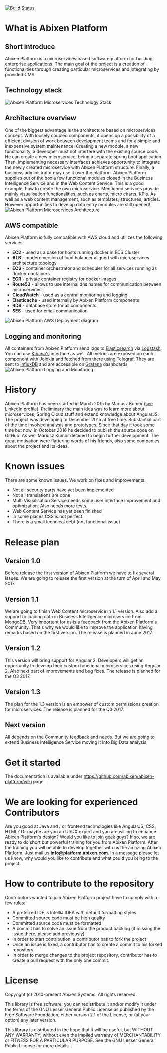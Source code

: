 [![Build Status](https://travis-ci.org/abixen/abixen-platform.svg?branch=master)](https://travis-ci.org/abixen/abixen-platform)

# What is Abixen Platform

## Short introduce
Abixen Platform is a microservices based software platform for building enterprise applications. 
The main goal of the project is a creation of functionalities through creating particular microservices and integrating by provided CMS.

## Technology stack
![Abixen Platform Microservices Technology Stack](documentation-image/abixen-platform-microservices-technology-stack.png "Abixen Platform Microservices Technology Stack")

## Architecture overview
One of the biggest advantage is the architecture based on microservices concept. 
With loosely coupled components, it opens up a possibility of a efficient division of work between development teams and for a simple and inexpensive system maintenance.
Creating a new module, a new functionality, a developer must not interfere with the existing source code. He can create a new microservice, being a separate spring boot application. 
Then, implementing necessary interfaces achieves opportunity to integrate the newly created microservice with Abixen Platform structure.
Finally, a business administrator may use it over the platform.
Abixen Platform supplies out of the box a few functional modules closed in the Business Intelligence Service and in the Web Content Service.
This is a good example, how to create the own microservice.
Mentioned serivces provide mainly visualisation functionalities, such as charts, micro charts, KPIs. As well as a web content management, such as templates, structures, articles.
However opportunities to develop data entry modules are still opened!
![Abixen Platform Microservices Architecture](documentation-image/abixen-platform-microservices-architecture.png "Abixen Platform Microservices Architecture")

## AWS compatible
Abixen Platform is fully compatible with AWS cloud and utilizes the following services:

   * **EC2** - used as a base for hosts running docker in ECS Cluster
   * **ALB** - modern version of load balancer aligned with microservices architecture topology
   * **ECS** - container orchestrator and scheduler for all services running as docker containers
   * **ECR** - private container registry for docker images
   * **Route53** - allows to use internal dns names for communication between microservices
   * **CloudWatch** - used as a central monitoring and logging
   * **Elasticache** - used internally by Abixen Platform components
   * **RDS** - database store for all components
   * **SES** - used for email communication
   
![Abixen Platform AWS Deployment diagram](documentation-image/abixen-platform-on-aws.png "Abixen Platform AWS Deployment diagram")

## Logging and monitoring
All containers from Abixen Platform send logs to [Elasticsearch](https://www.elastic.co) via [Logstash](https://www.elastic.co/products/logstash). You can use [Kibana's](https://www.elastic.co/products/kibana) interface as well.
All metrics are exposed on each component with [Jolokia](http://jolokia.org) and fetched from there using [Telegraf](https://influxdata.com/telegraf-correlate-log-metrics-data-performance-bottlenecks/). They are sent to [InfluxDB](https://influxdata.com/) and are accessible on [Grafana](https://grafana.net) dashboards
![Abixen Platform Logging and Monitoring](documentation-image/abixen-docker-infrastructure.png "Abixen Platform Logging and Monitoring")

# History

Abixen Platform has been started in March 2015 by Mariusz Kumor (<a href="https://www.linkedin.com/in/mariuszkumor">see LinkedIn profile</a>). 
Preliminary the main idea was to learn more about microservices, 
Spring Cloud stuff and extend knowledge about AngularJS.
The project was developing to December 2015 at free time.
Substantial part of the time involved analysis and prototypes. 
Since that day it took some time but now, 
in October 2016 he decided to publish the source code on GitHub. 
As well Mariusz Kumor decided to begin further development.
The great motivation were flattering words of his friends, 
also some companies about the project and its ideas.

# Known issues

There are some known issues. We work on fixes and improvements.

* Not all security parts have yet been implemented
* Not all translations are done
* Multi Visualisation Service needs some user interface improvement and optimization. Also needs more tests.
* Web Content Service has yet been finished
* In some places CSS is not perfect
* There is a small technical debt (not functional issue)

# Release plan

## Version 1.0
Before release the first version of Abixen Platform we have to fix several issues.
We are going to release the first version at the turn of April and May 2017. 

## Version 1.1
We are going to finish Web Content microservice in 1.1 version. 
Also add a support to loading data in Business Intelligence microservice from MongoDB.
Very important for us is a feedback from the Abixen Platform's Community. 
That's why we would like to improve the application having remarks based on the first version.
The release is planned in June 2017.

## Version 1.2
This version will bring support for Angular 2. 
Developers will get an opportunity to develop their custom functional microservices using Angular 2. 
Also next part of improvements and bug fixes.
The release is planned for the Q3 2017.

## Version 1.3
The plan for the 1.3 version is an empower of custom permissions creation for microservices. 
The release is planned for the Q3 2017.

## Next version
All depends on the Community feedback and needs. But we are going to extend Business Intelligence Service moving it into Big Data analysis.

# Get it started
The documentation is available under https://github.com/abixen/abixen-platform/wiki page.

# We are looking for experienced Contributors
Are you good at Java and / or frontend technologies like AngularJS, CSS, HTML?
Or maybe are you an UI/UX expert and you are willing to enhance Abixen Platform's design?
Would you like to join geek guys? 
If so, we are ready to do short but powerful training for you from Abixen Platform.
After the training you will be able to develop together with us the amazing Abixen Platform.
Just mail us **info@platform.abixen.com**. In a message please let us know, why would you like to contribute and what could you bring to the project.

# How to contribute to the repository
Contributors wanted to join Abixen Platform project have to comply with a few rules: 

* A preferred IDE is IntelliJ IDEA with default formatting styles
* Committed source code must be high quality
* Committed source code must be formatted
* A commit has to solve an issue from the product backlog (if missing the issue there, please add previously)
* In order to start contribution, a contributor has to fork the project
* Once an issue is fixed, a contributor has to create a commit to his forked repository
* In order to merge changes to the project repository, contributor has to create a pull request with the only one commit.  

# License

Copyright (c) 2010-present Abixen Systems. All rights reserved.
 
This library is free software; you can redistribute it and/or modify it under
the terms of the GNU Lesser General Public License as published by the Free
Software Foundation; either version 2.1 of the License, or (at your option)
any later version.

This library is distributed in the hope that it will be useful, but WITHOUT
ANY WARRANTY; without even the implied warranty of MERCHANTABILITY or FITNESS
FOR A PARTICULAR PURPOSE. See the GNU Lesser General Public License for more
details.